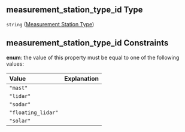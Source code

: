 ## measurement\_station\_type\_id Type

`string` ([Measurement Station Type](iea43_wra_data_model-properties-measurement-location-measurement-location-properties-measurement-station-type.md))

## measurement\_station\_type\_id Constraints

**enum**: the value of this property must be equal to one of the following values:

| Value              | Explanation |
| :----------------- | :---------- |
| `"mast"`           |             |
| `"lidar"`          |             |
| `"sodar"`          |             |
| `"floating_lidar"` |             |
| `"solar"`          |             |
